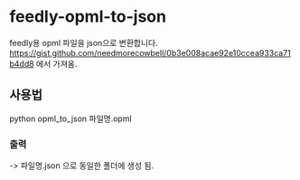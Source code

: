 # feedly-opml-to-json
feedly용 opml 파일을 json으로 변환합니다. https://gist.github.com/needmorecowbell/0b3e008acae92e10ccea933ca71b4dd8 에서 가져옴.

## 사용법
python opml_to_json 파일명.opml

### 출력
-> 파일명.json 으로 동일한 폴더에 생성 됨.
